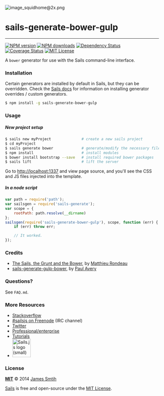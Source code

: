 ![image_squidhome@2x.png](http://i.imgur.com/RIvu9.png)

# sails-generate-bower-gulp

-----------------------------------------------
[![NPM version][npm-version-image]][npm-url] [![NPM downloads][npm-downloads-image]][npm-url] [![Dependency Status][dependency-image]][dependency-url] [![Coverage Status][coverage-image]][coverage-url] [![MIT License][license-image]][license-url]


A `bower` generator for use with the Sails command-line interface.


### Installation

Certain generators are installed by default in Sails, but they can be overridden.  Check the [Sails docs](http://sailsjs.org/#!documentation) for information on installing generator overrides / custom generators.


```sh
$ npm install -g sails-generate-bower-gulp
```


### Usage

##### New project setup

```sh
$ sails new myProject              # create a new sails project
$ cd myProject
$ sails generate bower             # generate/modify the necessary files
$ npm install                      # install modules
$ bower install bootstrap --save   # install required bower packages
$ sails lift                       # lift the server
```
Go to [http://localhost:1337](http://localhost:1337) and view page source, and you'll see the CSS and JS files injected into the template.

##### In a node script

```javascript
var path = require('path');
var sailsgen = require('sails-generate');
var scope = {
	rootPath: path.resolve(__dirname)
};
sailsgen(require('sails-generate-bower-gulp'), scope, function (err) {
	if (err) throw err;

	// It worked.
});
```

### Credits
- [The Sails, the Grunt and the Bower](http://milanito.github.io/sails%20javascript/2014/01/10/the-sails-the-grunt-and-the-bower/), by [Matthieu Rondeau](http://milanito.github.io/)
- [sails-generate-gulp-bower](https://github.com/PaulAvery/sails-generate-gulp-bower), by [Paul Avery](https://github.com/PaulAvery)


### Questions?

See `FAQ.md`.



### More Resources

- [Stackoverflow](http://stackoverflow.com/questions/tagged/sails.js)
- [#sailsjs on Freenode](http://webchat.freenode.net/) (IRC channel)
- [Twitter](https://twitter.com/sailsjs)
- [Professional/enterprise](https://github.com/balderdashy/sails-docs/blob/master/FAQ.md#are-there-professional-support-options)
- [Tutorials](https://github.com/balderdashy/sails-docs/blob/master/FAQ.md#where-do-i-get-help)
- <a href="http://sailsjs.org" target="_blank" title="Node.js framework for building realtime APIs."><img src="https://github-camo.global.ssl.fastly.net/9e49073459ed4e0e2687b80eaf515d87b0da4a6b/687474703a2f2f62616c64657264617368792e6769746875622e696f2f7361696c732f696d616765732f6c6f676f2e706e67" width=60 alt="Sails.js logo (small)"/></a>


### License

**[MIT](./LICENSE)**
&copy; 2014 [James Smtih](http://github.com/smies)

[Sails](http://sailsjs.org) is free and open-source under the [MIT License](http://sails.mit-license.org/).

[license-image]: http://img.shields.io/badge/license-MIT-blue.svg?style=flat
[license-url]: LICENSE

[npm-url]: https://npmjs.org/package/sails-generate-bower-gulp
[npm-version-image]: http://img.shields.io/npm/v/sails-generate-bower-gulp.svg?style=flat
[npm-downloads-image]: http://img.shields.io/npm/dm/sails-generate-bower-gulp.svg?style=flat

[dependency-image]: https://gemnasium.com/Karnith/sails-generate-bower-gulp.svg?style=flat
[dependency-url]: https://gemnasium.com/Karnith/sails-generate-bower-gulp

[coverage-image]: http://img.shields.io/coveralls/Karnith/sails-generate-bower-gulp/master.svg?style=flat
[coverage-url]: https://coveralls.io/r/Karnith/sails-generate-bower-gulp?branch=master
